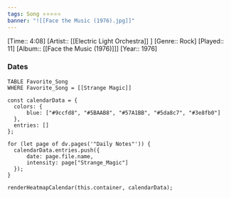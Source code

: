 ```yaml
---
tags: Song ⭐⭐⭐⭐⭐ 
banner: "![[Face the Music (1976).jpg]]"
---
```

[Time:: 4:08]
[Artist:: [[Electric Light Orchestra]] ]
[Genre:: Rock]
[Played:: 11]
[Album:: [[Face the Music (1976)]]]
[Year:: 1976]
### Dates
````dataview
TABLE Favorite_Song
WHERE Favorite_Song = [[Strange Magic]]
````

  ```dataviewjs
const calendarData = { 
	colors: { 
		blue: ["#9ccfd8", "#5BAAB8", "#57A1BB", "#5da8c7", "#3e8fb0"] 
	}, 
	entries: [] 
}; 

for (let page of dv.pages('"Daily Notes"')) { 
	calendarData.entries.push({ 
		date: page.file.name, 
		intensity: page["Strange_Magic"]
	}); 
} 

renderHeatmapCalendar(this.container, calendarData);
```
